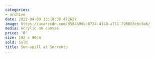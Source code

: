 ```yaml
---
categories:
- archive
date: 2022-04-09 13:18:38.472627
image: https://ucarecdn.com/d58469db-6724-4140-a711-798868c6c9a6/
media: Acrylic on canvas
price: '0'
size: 102 x 90cm
sold: Sold
title: Sun-spill at Sorrento
...
```

